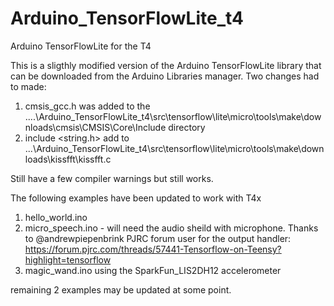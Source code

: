 # Arduino_TensorFlowLite_t4
Arduino TensorFlowLite for the T4

This is a sligthly modified version of the Arduino TensorFlowLite library that can be downloaded from the Arduino Libraries manager.  Two changes had to made:
1. cmsis_gcc.h was added to the ....\Arduino_TensorFlowLite_t4\src\tensorflow\lite\micro\tools\make\downloads\cmsis\CMSIS\Core\Include directory
2. include <string.h> add to ...\Arduino_TensorFlowLite_t4\src\tensorflow\lite\micro\tools\make\downloads\kissfft\kissfft.c

Still have a few compiler warnings but still works.

The following examples have been updated to work with T4x
1.  hello_world.ino
2.  micro_speech.ino - will need the audio sheild with microphone.  Thanks to @andrewpiepenbrink PJRC forum user for the output handler: https://forum.pjrc.com/threads/57441-Tensorflow-on-Teensy?highlight=tensorflow
3.  magic_wand.ino using the SparkFun_LIS2DH12 accelerometer

remaining 2 examples may be updated at some point.
